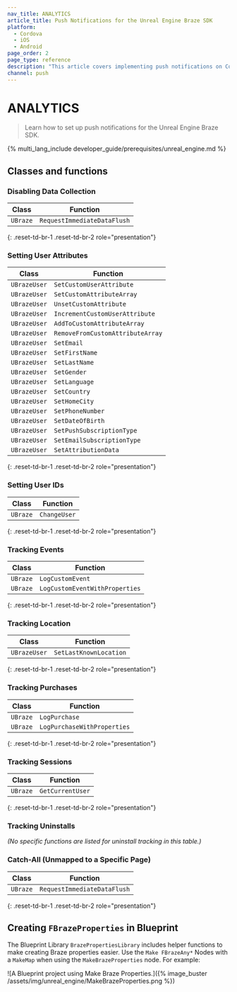 ```yaml
---
nav_title: ANALYTICS
article_title: Push Notifications for the Unreal Engine Braze SDK
platform:
  - Cordova
  - iOS
  - Android
page_order: 2
page_type: reference
description: "This article covers implementing push notifications on Cordova."
channel: push
---
```


# ANALYTICS

> Learn how to set up push notifications for the Unreal Engine Braze SDK.

{% multi_lang_include developer_guide/prerequisites/unreal_engine.md %}

## Classes and functions

### Disabling Data Collection

| Class    | Function                        |
|----------|---------------------------------|
| `UBraze` | `RequestImmediateDataFlush`    |
{: .reset-td-br-1 .reset-td-br-2 role="presentation"}

### Setting User Attributes

| Class        | Function                           |
|-------------|------------------------------------|
| `UBrazeUser` | `SetCustomUserAttribute`         |
| `UBrazeUser` | `SetCustomAttributeArray`        |
| `UBrazeUser` | `UnsetCustomAttribute`           |
| `UBrazeUser` | `IncrementCustomUserAttribute`   |
| `UBrazeUser` | `AddToCustomAttributeArray`      |
| `UBrazeUser` | `RemoveFromCustomAttributeArray` |
| `UBrazeUser` | `SetEmail`                       |
| `UBrazeUser` | `SetFirstName`                   |
| `UBrazeUser` | `SetLastName`                    |
| `UBrazeUser` | `SetGender`                      |
| `UBrazeUser` | `SetLanguage`                    |
| `UBrazeUser` | `SetCountry`                     |
| `UBrazeUser` | `SetHomeCity`                    |
| `UBrazeUser` | `SetPhoneNumber`                 |
| `UBrazeUser` | `SetDateOfBirth`                 |
| `UBrazeUser` | `SetPushSubscriptionType`        |
| `UBrazeUser` | `SetEmailSubscriptionType`       |
| `UBrazeUser` | `SetAttributionData`             |
{: .reset-td-br-1 .reset-td-br-2 role="presentation"}

### Setting User IDs

| Class    | Function      |
|----------|--------------|
| `UBraze` | `ChangeUser` |
{: .reset-td-br-1 .reset-td-br-2 role="presentation"}

### Tracking Events

| Class    | Function                        |
|----------|---------------------------------|
| `UBraze` | `LogCustomEvent`               |
| `UBraze` | `LogCustomEventWithProperties` |
{: .reset-td-br-1 .reset-td-br-2 role="presentation"}

### Tracking Location

| Class        | Function                 |
|-------------|--------------------------|
| `UBrazeUser` | `SetLastKnownLocation`  |
{: .reset-td-br-1 .reset-td-br-2 role="presentation"}

### Tracking Purchases

| Class    | Function                        |
|----------|---------------------------------|
| `UBraze` | `LogPurchase`                  |
| `UBraze` | `LogPurchaseWithProperties`    |
{: .reset-td-br-1 .reset-td-br-2 role="presentation"}

### Tracking Sessions

| Class    | Function                 |
|----------|--------------------------|
| `UBraze` | `GetCurrentUser`         |
{: .reset-td-br-1 .reset-td-br-2 role="presentation"}

### Tracking Uninstalls

*(No specific functions are listed for uninstall tracking in this table.)*

### Catch-All (Unmapped to a Specific Page)

| Class    | Function                        |
|----------|---------------------------------|
| `UBraze` | `RequestImmediateDataFlush`    |
{: .reset-td-br-1 .reset-td-br-2 role="presentation"}

## Creating `FBrazeProperties` in Blueprint

The Blueprint Library `BrazePropertiesLibrary` includes helper functions to make creating Braze properties easier. Use the `Make FBrazeAny*` Nodes with a `MakeMap` when using the `MakeBrazeProperties` node. For example:

![A Blueprint project using Make Braze Properties.]({% image_buster /assets/img/unreal_engine/MakeBrazeProperties.png %})
